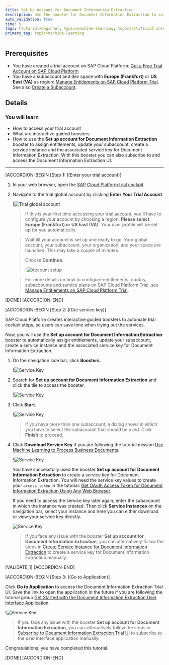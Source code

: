 ```yaml
---
title: Set Up Account for Document Information Extraction
description: Use the booster for Document Information Extraction to automatically create a service instance and the associated service key for Document Information Extraction, one of the SAP AI Business Services, using the SAP Cloud Platform trial cockpit.
auto_validation: true
time: 5
tags: [tutorial>beginner, topic>machine-learning, topic>artificial-intelligence, topic>cloud, products>sap-cloud-platform, products>sap-ai-business-services, products>document-information-extraction]
primary_tag: topic>machine-learning
---
```


## Prerequisites
- You have created a trial account on SAP Cloud Platform: [Get a Free Trial Account on SAP Cloud Platform](hcp-create-trial-account)
- You have a subaccount and dev space with **Europe (Frankfurt)** or **US East (VA)** as region: [Manage Entitlements on SAP Cloud Platform Trial](cp-trial-entitlements). See also [Create a Subaccount](https://help.sap.com/viewer/65de2977205c403bbc107264b8eccf4b/Cloud/en-US/261ba9ca868f469baf64c22257324a75.html).

## Details
### You will learn
  - How to access your trial account
  - What are interactive guided boosters
  - How to use the **Set up account for Document Information Extraction** booster to assign entitlements, update your subaccount, create a service instance and the associated service key for Document Information Extraction. With this booster you can also subscribe to and access the Document Information Extraction UI.
---

[ACCORDION-BEGIN [Step 1: ](Enter your trial account)]

1. In your web browser, open the [SAP Cloud Platform trial cockpit](https://cockpit.hanatrial.ondemand.com/).

2. Navigate to the trial global account by clicking **Enter Your Trial Account**.

    !![Trial global account](01_Foundation20Onboarding_Home.png)

    >If this is your first time accessing your trial account, you'll have to configure your account by choosing a region. **Please select Europe (Frankfurt) or US East (VA)**. Your user profile will be set up for you automatically.

    >Wait till your account is set up and ready to go. Your global account, your subaccount, your organization, and your space are launched. This may take a couple of minutes.

    >Choose **Continue**.

    >!![Account setup](02_Foundation20Onboarding_Processing.png)

    >For more details on how to configure entitlements, quotas, subaccounts and service plans on SAP Cloud Platform Trial, see [Manage Entitlements on SAP Cloud Platform Trial](cp-trial-entitlements).

[DONE]
[ACCORDION-END]


[ACCORDION-BEGIN [Step 2: ](Get service key)]

SAP Cloud Platform creates interactive guided boosters to automate trial cockpit steps, so users can save time when trying out the services.

Now, you will use the **Set up account for Document Information Extraction** booster to automatically assign entitlements, update your subaccount, create a service instance and the associated service key for Document Information Extraction.

1. On the navigation side bar, click **Boosters**.

    !![Service Key](access-booster.png)

2. Search for **Set up account for Document Information Extraction** and click the tile to access the booster.

    !![Service Key](access-booster-tile.png)

3. Click **Start**.

    !![Service Key](booster-start.png)

    >If you have more than one subaccount, a dialog shows in which you have to select the subaccount that should be used. Click **Finish** to proceed.

4. Click **Download Service Key** if you are following the tutorial mission [Use Machine Learning to Process Business Documents](https://developers.sap.com/mission.cp-aibus-extract-document-service.html).

    !![Service Key](booster-success.png)

    You have successfully used the booster **Set up account for Document Information Extraction** to create a service key for Document Information Extraction. You will need the service key values to create your `access_token` in the tutorial: [Get OAuth Access Token for Document Information Extraction Using Any Web Browser](cp-aibus-dox-web-oauth-token).

    If you need to access the service key later again, enter the subaccount in which the instance was created. Then click **Service Instances** on the navigation bar, select your instance and here you can either download or view your service key directly.

    ![Service Key](access-service-key.png)

    >If you face any issue with the booster **Set up account for Document Information Extraction**, you can alternatively follow the steps in [Create Service Instance for Document Information Extraction](cp-aibus-dox-service-instance) to create a service key for Document Information Extraction manually.

[VALIDATE_1]
[ACCORDION-END]


[ACCORDION-BEGIN [Step 3: ](Go to Application)]

Click **Go to Application** to access the Document Information Extraction Trial UI. Save the link to open the application in the future if you are following the tutorial group [Get Started with the Document Information Extraction User Interface Application](https://developers.sap.com/group.cp-aibus-extract-ui-app.html).

!![Service Key](booster-success-app.png)

>If you face any issue with the booster **Set up account for Document Information Extraction**, you can alternatively follow the steps in [Subscribe to Document Information Extraction Trial UI](cp-aibus-dox-ui-sub) to subscribe to the user interface application manually.

Congratulations, you have completed this tutorial.

[DONE]
[ACCORDION-END]
